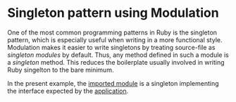 # Singleton pattern using Modulation

One of the most common programming patterns in Ruby is the singleton pattern,
which is especially useful when writing in a more functional style. Modulation
makes it easier to write singletons by treating source-file as *singleton
modules* by default. Thus, any method defined in such a module is a *singleton*
method. This reduces the boilerplate usually involved in writing Ruby singelton
to the bare minimum.

In the present example, the [imported module](lancelot.rb) is a singleton
implementing the interface expected by the [application](bridge_keeper.rb).